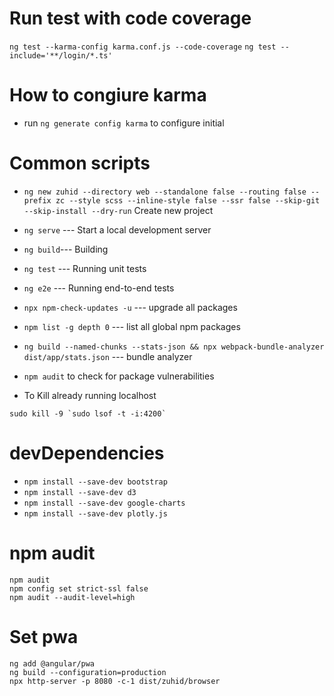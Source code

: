 # Run test with code coverage
`ng test --karma-config karma.conf.js --code-coverage`
`ng test --include='**/login/*.ts'`

# How to congiure karma
- run `ng generate config karma` to configure initial 


# Common scripts
- `ng new zuhid --directory web --standalone false --routing false --prefix zc --style scss --inline-style false --ssr false --skip-git --skip-install --dry-run` Create new project
- `ng serve` --- Start a local development server
- `ng build`--- Building
- `ng test` --- Running unit tests
- `ng e2e` --- Running end-to-end tests
- `npx npm-check-updates -u` --- upgrade all packages
- `npm list -g depth 0` --- list all global npm packages
- `ng build --named-chunks --stats-json && npx webpack-bundle-analyzer dist/app/stats.json` --- bundle analyzer
- `npm audit` to check for package vulnerabilities

- To Kill already running localhost
```
sudo kill -9 `sudo lsof -t -i:4200`
```

# devDependencies
- `npm install --save-dev bootstrap`
- `npm install --save-dev d3`
- `npm install --save-dev google-charts`
- `npm install --save-dev plotly.js`



# npm audit
```
npm audit
npm config set strict-ssl false
npm audit --audit-level=high
```

# Set pwa
```
ng add @angular/pwa
ng build --configuration=production
npx http-server -p 8080 -c-1 dist/zuhid/browser
```